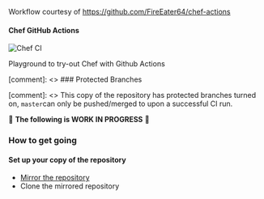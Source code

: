 Workflow courtesy of https://github.com/FireEater64/chef-actions

#### Chef GitHub Actions
![Chef CI](https://github.com/Affraes-Organisation/actions-chef-example/workflows/CI/badge.svg)

Playground to try-out Chef with Github Actions

[comment]: <> ### Protected Branches

[comment]: <> This copy of the repository has protected branches turned on, `master`can only be pushed/merged to upon a successful CI run.

:construction: **The following is WORK IN PROGRESS** :construction:

### How to get going


#### Set up your copy of the repository

- [Mirror the repository](https://help.github.com/en/github/creating-cloning-and-archiving-repositories/duplicating-a-repository)
- Clone the mirrored repository
